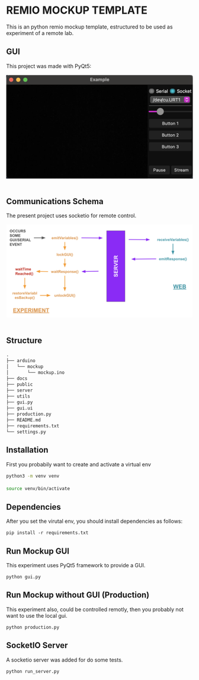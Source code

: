 # REMIO MOCKUP TEMPLATE
This is an python remio mockup template, estructured to be used as experiment of a remote lab.

## GUI
This project was made with PyQt5:
<img src="./docs/gui.png" style="margin: 1rem 0;">

## Communications Schema
The present project uses socketio for remote control.
<img src="./docs/communications.png" style="margin: 1rem 0;">

## Structure
```
.
├── arduino
│   └── mockup
│       └── mockup.ino
├── docs
├── public
├── server
├── utils
├── gui.py
├── gui.ui
├── production.py
├── README.md
├── requirements.txt
└── settings.py
```

## Installation
First you probabily want to create and activate a virtual env
```bash
python3 -m venv venv

source venv/bin/activate
```

## Dependencies
After you set the virutal env, you should install dependencies as follows:
```
pip install -r requirements.txt
```

## Run Mockup GUI
This experiment uses PyQt5 framework to provide a GUI.
```
python gui.py
```

## Run Mockup without GUI (Production)
This experiment also, could be controlled remotly, then you probably not want to use the local gui.

```
python production.py
```
## SocketIO Server
A socketio server was added for do some tests.
```
python run_server.py
```
